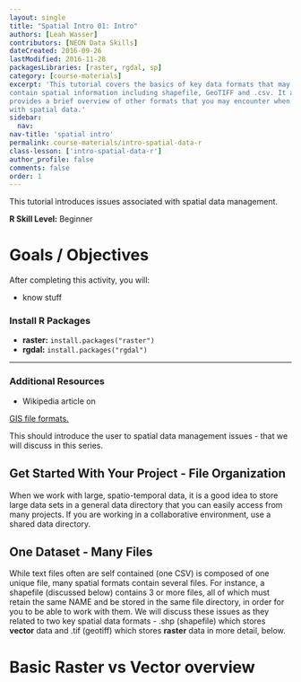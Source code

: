 ```yaml
---
layout: single
title: "Spatial Intro 01: Intro"
authors: [Leah Wasser]
contributors: [NEON Data Skills]
dateCreated: 2016-09-26
lastModified: 2016-11-28
packagesLibraries: [raster, rgdal, sp]
category: [course-materials]
excerpt: 'This tutorial covers the basics of key data formats that may
contain spatial information including shapefile, GeoTIFF and .csv. It also
provides a brief overview of other formats that you may encounter when working
with spatial data.'
sidebar:
  nav:
nav-title: 'spatial intro'
permalink: course-materials/intro-spatial-data-r
class-lesson: ['intro-spatial-data-r']
author_profile: false
comments: false
order: 1
---
```



This tutorial introduces issues associated with spatial data management.

**R Skill Level:** Beginner

<div class="notice--success" markdown="1">

# Goals / Objectives

After completing this activity, you will:

* know stuff

### Install R Packages

* **raster:** `install.packages("raster")`
* **rgdal:** `install.packages("rgdal")`


****

### Additional Resources

* Wikipedia article on
<a href="https://en.wikipedia.org/wiki/GIS_file_formats" target="_blank">
GIS file formats.</a>

</div>

This should introduce the user to spatial data management issues - that we
will discuss in this series.

## Get Started With Your Project -  File Organization

When we work with large, spatio-temporal data, it is a good idea to store large
data sets in a general data directory that you can easily access from many
projects. If you are working in a collaborative
environment, use a shared data directory.

## One Dataset - Many Files

While text files often are self contained (one CSV) is composed of one unique file,
many spatial formats contain several files. For instance, a shapefile (discussed
below) contains 3 or more files, all of which must retain the same NAME and be
stored in the same file directory, in order for you to be able to work with them.
We will discuss these issues as they related to two key spatial data formats -
.shp (shapefile) which stores **vector** data and .tif (geotiff) which stores
**raster** data in more detail, below.


# Basic Raster vs Vector overview
